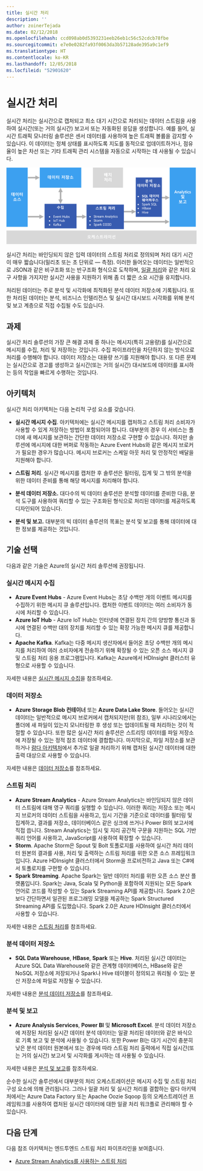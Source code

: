```yaml
---
title: 실시간 처리
description: ''
author: zoinerTejada
ms.date: 02/12/2018
ms.openlocfilehash: ccd098ab0d5393231eeb26eb1c56c52cdcb78fbe
ms.sourcegitcommit: e7e0e0282fa93f0063da3b57128ade395a9c1ef9
ms.translationtype: HT
ms.contentlocale: ko-KR
ms.lasthandoff: 12/05/2018
ms.locfileid: "52901620"
---
```

# <a name="real-time-processing"></a>실시간 처리

실시간 처리는 실시간으로 캡처되고 최소 대기 시간으로 처리되는 데이터 스트림을 사용하여 실시간(또는 거의 실시간) 보고서 또는 자동화된 응답을 생성합니다. 예를 들어, 실시간 트래픽 모니터링 솔루션은 센서 데이터를 사용하여 높은 트래픽 볼륨을 감지할 수 있습니다. 이 데이터는 정체 상태를 표시하도록 지도를 동적으로 업데이트하거나, 점유율이 높은 차선 또는 기타 트래픽 관리 시스템을 자동으로 시작하는 데 사용될 수 있습니다.

![](./images/real-time-pipeline.png)

실시간 처리는 바인딩되지 않은 입력 데이터의 스트림 처리로 정의되며 처리 대기 시간이 매우 짧습니다(밀리초 또는 초 단위로 &mdash; 측정). 이러한 들어오는 데이터는 일반적으로 JSON과 같은 비구조화 또는 반구조화 형식으로 도착하며, [일괄 처리](./batch-processing.md)와 같은 처리 요구 사항을 가지지만 실시간 사용을 지원하기 위해 좀 더 짧은 소요 시간을 유지합니다.

처리된 데이터는 주로 분석 및 시각화에 최적화된 분석 데이터 저장소에 기록됩니다. 또한 처리된 데이터는 분석, 비즈니스 인텔리전스 및 실시간 대시보드 시각화를 위해 분석 및 보고 계층으로 직접 수집될 수도 있습니다.

## <a name="challenges"></a>과제

실시간 처리 솔루션의 가장 큰 해결 과제 중 하나는 메시지(특히 고용량)를 실시간으로 메시지를 수집, 처리 및 저장하는 것입니다. 수집 파이프라인을 차단하지 않는 방식으로 처리를 수행해야 합니다. 데이터 저장소는 대용량 쓰기를 지원해야 합니다. 또 다른 문제는 실시간으로 경고를 생성하고 실시간(또는 거의 실시간) 대시보드에 데이터를 표시하는 등의 작업을 빠르게 수행하는 것입니다.

## <a name="architecture"></a>아키텍처

실시간 처리 아키텍처는 다음 논리적 구성 요소를 갖습니다.

- **실시간 메시지 수집**. 아키텍처에는 실시간 메시지를 캡처하고 스트림 처리 소비자가 사용할 수 있게 저장하는 방법이 포함되어야 합니다. 대부분의 경우 이 서비스는 폴더에 새 메시지를 보관하는 간단한 데이터 저장소로 구현할 수 있습니다. 하지만 솔루션에 메시지에 대한 버퍼로 작동하는 Azure Event Hubs와 같은 메시지 브로커가 필요한 경우가 많습니다. 메시지 브로커는 스케일 아웃 처리 및 안정적인 배달을 지원해야 합니다.

- **스트림 처리**. 실시간 메시지를 캡처한 후 솔루션은 필터링, 집계 및 그 밖의 분석을 위한 데이터 준비를 통해 해당 메시지를 처리해야 합니다.

- **분석 데이터 저장소.** 대다수의 빅 데이터 솔루션은 분석할 데이터를 준비한 다음, 분석 도구를 사용하여 쿼리할 수 있는 구조화된 형식으로 처리된 데이터를 제공하도록 디자인되어 있습니다. 

- **분석 및 보고.** 대부분의 빅 데이터 솔루션의 목표는 분석 및 보고를 통해 데이터에 대한 정보를 제공하는 것입니다. 

## <a name="technology-choices"></a>기술 선택

다음과 같은 기술은 Azure의 실시간 처리 솔루션에 권장됩니다.

### <a name="real-time-message-ingestion"></a>실시간 메시지 수집

- **Azure Event Hubs** - Azure Event Hubs는 초당 수백만 개의 이벤트 메시지를 수집하기 위한 메시지 큐 솔루션입니다. 캡처한 이벤트 데이터는 여러 소비자가 동시에 처리할 수 있습니다.
- **Azure IoT Hub** - Azure IoT Hub는 인터넷에 연결된 장치 간의 양방향 통신과 동시에 연결된 수백만 대의 장치를 처리할 수 있는 확장 가능한 메시지 큐를 제공합니다.
- **Apache Kafka**. Kafka는 다중 메시지 생산자에서 들어온 초당 수백만 개의 메시지를 처리하여 여러 소비자에게 전송하기 위해 확장될 수 있는 오픈 소스 메시지 큐 및 스트림 처리 응용 프로그램입니다. Kafka는 Azure에서 HDInsight 클러스터 유형으로 사용할 수 있습니다.

자세한 내용은 [실시간 메시지 수집](../technology-choices/real-time-ingestion.md)을 참조하세요.

### <a name="data-storage"></a>데이터 저장소

- **Azure Storage Blob 컨테이너** 또는 **Azure Data Lake Store**. 들어오는 실시간 데이터는 일반적으로 메시지 브로커에서 캡처되지만(위 참조), 일부 시나리오에서는 폴더에 새 파일이 있는지 모니터링한 후 생성 또는 업데이트될 때 처리하는 것이 적절할 수 있습니다. 또한 많은 실시간 처리 솔루션은 스트리밍 데이터를 파일 저장소에 저장될 수 있는 정적 참조 데이터에 결합합니다. 마지막으로, 파일 저장소를 보관하거나 [람다 아키텍처](../big-data/index.md#lambda-architecture)에서 추가로 일괄 처리하기 위해 캡처된 실시간 데이터에 대한 출력 대상으로 사용할 수 있습니다.

자세한 내용은 [데이터 저장소](../technology-choices/data-storage.md)를 참조하세요.

### <a name="stream-processing"></a>스트림 처리

- **Azure Stream Analytics** - Azure Stream Analytics는 바인딩되지 않은 데이터 스트림에 대해 영구 쿼리를 실행할 수 있습니다. 이러한 쿼리는 저장소 또는 메시지 브로커의 데이터 스트림을 사용하고, 임시 기간을 기준으로 데이터를 필터링 및 집계하고, 결과를 저장소, 데이터베이스 같은 싱크에 쓰거나 Power BI의 보고서에 직접 씁니다. Stream Analytics는 임시 및 지리 공간적 구문을 지원하는 SQL 기반 쿼리 언어를 사용하고, JavaScript를 사용하여 확장할 수 있습니다.
- **Storm**. Apache Storm은 Spout 및 Bolt 토폴로지를 사용하여 실시간 처리 데이터 원본의 결과를 사용, 처리 및 출력하는 스트림 처리를 위한 오픈 소스 프레임워크입니다. Azure HDInsight 클러스터에서 Storm을 프로비전하고 Java 또는 C#에서 토폴로지를 구현할 수 있습니다.
- **Spark Streaming**. Apache Spark는 일반 데이터 처리를 위한 오픈 소스 분산 플랫폼입니다. Spark는 Java, Scala 및 Python을 포함하여 지원되는 모든 Spark 언어로 코드를 작성할 수 있는 Spark Streaming API를 제공합니다. Spark 2.0은 보다 간단하면서 일관된 프로그래밍 모델을 제공하는 Spark Structured Streaming API를 도입했습니다. Spark 2.0은 Azure HDInsight 클러스터에서 사용할 수 있습니다.

자세한 내용은 [스트림 처리](../technology-choices/stream-processing.md)를 참조하세요.

### <a name="analytical-data-store"></a>분석 데이터 저장소

- **SQL Data Warehouse**, **HBase**, **Spark** 또는 **Hive**. 처리된 실시간 데이터는 Azure SQL Data Warehouse와 같은 관계형 데이터베이스, HBase와 같은 NoSQL 저장소에 저장되거나 Spark나 Hive 테이블이 정의되고 쿼리될 수 있는 분산 저장소에 파일로 저장될 수 있습니다.

자세한 내용은 [분석 데이터 저장소](../technology-choices/analytical-data-stores.md)를 참조하세요.

### <a name="analytics-and-reporting"></a>분석 및 보고

- **Azure Analysis Services**, **Power BI** 및 **Microsoft Excel**. 분석 데이터 저장소에 저장된 처리된 실시간 데이터 분석 데이터는 일괄 처리된 데이터와 같은 바식으로 기록 보고 및 분석에 사용될 수 있습니다. 또한 Power BI는 대기 시간이 충분히 낮은 분석 데이터 원본에서 또는 경우에 따라 스트림 처리 출력에서 직접 실시간(또는 거의 실시간) 보고서 및 시각화를 게시하는 데 사용될 수 있습니다.

자세한 내용은 [분석 및 보고](../technology-choices/analysis-visualizations-reporting.md)를 참조하세요.

순수한 실시간 솔루션에서 대부분의 처리 오케스트레이션은 메시지 수집 및 스트림 처리 구성 요소에 의해 관리됩니다. 그러나 일괄 처리 및 실시간 처리를 결합하는 람다 아키텍처에서는 Azure Data Factory 또는 Apache Oozie Sqoop 등의 오케스트레이션 프레임워크를 사용하여 캡처된 실시간 데이터에 대한 일괄 처리 워크플로 관리해야 할 수 있습니다.

## <a name="next-steps"></a>다음 단계

다음 참조 아키텍처는 엔드투엔드 스트림 처리 파이프라인을 보여줍니다.

- [Azure Stream Analytics를 사용하는 스트림 처리](../../reference-architectures/data/stream-processing-stream-analytics.md)